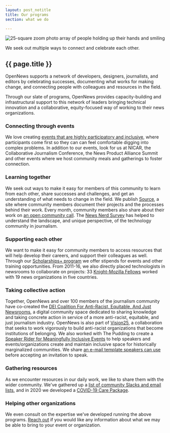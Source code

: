 ```yaml
---
layout: post_notitle
title: Our programs
section: what we do

---
```

<img src="/media/img/end-of-year-2020.png" class="topline" alt="25-square zoom photo array of people holding up their hands and smiling">
<p class="caption">We seek out multiple ways to connect and celebrate each other.</p>

<h2>{{ page.title }}</h2>
<p class="bodybig">OpenNews supports a network of developers, designers, journalists, and editors by celebrating successes, documenting what works for making change, and connecting people with colleagues and resources in the field.</p>
<p>Through our slate of programs, OpenNews provides capacity-building and infrastructural support to this network of leaders bringing technical innovation and a collaborative, equity-focused way of working to their news organizations.</p>

<!-- ### Supporting one another during COVID-19
During the pandemic, we're finding ways to take care of one another with our <a href="/what/community/covid19-care-package">COVID-19 Community Care Package.</a> Our work ranges from [sharing step-by-step guides](https://source.opennews.org/articles/tags/story-recipe/) to local, data-based outbreak coverage, to supporting [microloans](https://microloansforjournalists.org/) to and from journalists, to helping newsroom execs [uphold diversity and inclusive values](https://source.opennews.org/articles/newsroom-managers-diversity-inclusivity-covid19/) during COVID-19. -->

### Connecting through events 
We love creating [events that are highly participatory and inclusive](/what/conferences), where participants come first so they can can feel comfortable digging into complex problems. In addition to our events, look for us at NICAR, the Collaborative Journalism Conference, the News Product Alliance Summit and other events where we host community meals and gatherings to foster connection.

### Learning together
We seek out ways to make it easy for members of this community to learn from each other, share successes and challenges, and get an understanding of what needs to change in the field. We publish [Source](https://source.opennews.org), a site where community members document their projects and the processes behind their work. Every month, community members also share about their work on [an open community call](/what/community/calls/). The [News Nerd Survey](/what/community/survey/) has helped to understand the landscape, and unique perspective, of the technology community in journalism.

### Supporting each other
We want to make it easy for community members to access resources that will help develop their careers, and support their colleagues as well. Through our [Scholarships+ program](/what/community/scholarships/) we offer stipends for events and other training opportunities. From 2011-16, we also directly placed technologists in newsrooms to collaborate on projects: 33 [Knight-Mozilla Fellows](/what/fellowships) worked with 19 news organizations in five countries.

### Taking collective action
Together, OpenNews and over 100 members of the journalism community have co-created the [DEI Coalition For Anti-Racist, Equitable, And Just Newsrooms](/what/community/dei-coalition/), a digital community space dedicated to sharing knowledge and taking concrete action in service of a more anti-racist, equitable, and just journalism industry. OpenNews is also part of [Vision25](/blog/vision25-building-racial-equity-in-newsrooms/), a collaboration that seeks to work vigorously to build anti-racist organizations that become institutions of belonging. We also worked with The Pudding to create a [Speaker Rider for Meaningfully Inclusive Events](/projects/speaker-rider/) to help speakers and events/organizations create and maintain inclusive space for historically marginalized communities. We share [an e-mail template speakers can use](https://opennews.org/blog/speaker-rider-process/) before accepting an invitation to speak.

### Gathering resources
As we encounter resources in our daily work, we like to share them with the wider community. We've gathered up a [list of community Slacks and email lists](/what/community/hubs), and in 2020 we developed a [COVID-19 Care Package](/what/community/covid19-care-package).

### Helping other organizations
We even consult on the expertise we've developed running the above programs. [Reach out](mailto:team@opennews.org) if you would like any information about what we may be able to bring to your event or organization.
